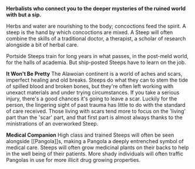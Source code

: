 **Herbalists who connect you to the deeper mysteries of the ruined world with but a sip.**

Herbs and water are nourishing to the body; concoctions feed the spirit. A steep is the
hand by which concoctions are mixed. A Steep will often combine the skills of a traditional  doctor, a therapist, a scholar of research alongside a bit of herbal care.

Portside Steeps train for long years in what passes, in the post-meld world, for the
halls of academia. But ship-posted Steeps have to learn on the job.

**It Won't Be Pretty**
The Alawoian continent is a world of aches and scars, imperfect healing and old breaks. Steeps do what they can to stem the tide of spilled blood and broken bones, but they're often left working with unexact materials and under trying circumstances. If you take a serious injury, there's a good chances it's going to leave a scar.
Luckily for the person, the lingering sight of past trauma has little to do with the
standard of care received. Those living with scars tend more to focus on the 'living' part
than the 'scar' part, and that first part is almost always thanks to the ministrations of an
overworked Steep.

**Medical Companion** 
High class and trained Steeps will often be seen alongside [[Pangola]]s, making a Pangola a deeply entrenched symbol of medical care. Steeps will often grow medicinal plants on their backs to help in the well being of their patients. More shady individuals will often traffic Pangolas in use for more illicit drug growing properties. 

